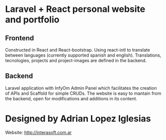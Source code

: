 # Laravel + React personal website and portfolio

## Frontend
Constructed in React and React-bootstrap. Using react-intl to translate between languages (currently supported spanish and english).
Translations, tecnologies, projects and project-images are defined in the backend.

## Backend
Laravel application with InfyOm Admin Panel which facilitates the creation of APIs and Scaffold for simple CRUDs. 
The website is easy to mantain from the backend, open for modifications and additions in its content.

# Designed by Adrian Lopez Iglesias
Website: http://interasoft.com.ar
